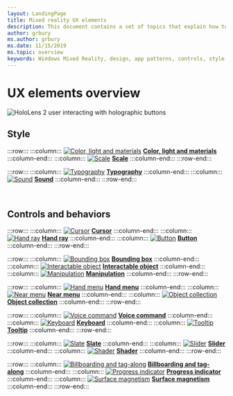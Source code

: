 ```yaml
---
layout: LandingPage
title: Mixed reality UX elements
description: This document contains a set of topics that explain how to design for Windows head-mounted displays.
author: grbury 
ms.author: grbury
ms.date: 11/15/2019
ms.topic: overview
keywords: Windows Mixed Reality, design, app patterns, controls, style, HoloLens, interaction, UX elements, behaviors, building blocks
---
```


# UX elements overview

![HoloLens 2 user interacting with holographic buttons](images/06_AppPatterns.png)

## Style

:::row:::
    :::column:::
       [![Color, light and materials](images/640px-fragments.png)](color,-light-and-materials.md)
        **[Color, light and materials](color,-light-and-materials.md)**
    :::column-end:::
    :::column:::
       [![Scale](images/volvo-cars-microsoft-hololens-experience01-640px.png)](scale.md)
        **[Scale](scale.md)**
    :::column-end:::
:::row-end:::

:::row:::
    :::column:::
       [![Typography](images/text_in_unity_viewingangle.png)](typography.md)
        **[Typography](typography.md)**
    :::column-end:::
    :::column:::
       [![Sound](images/spatialaudio.png)](spatial-sound.md)
        **[Sound](spatial-sound.md)**
    :::column-end:::
:::row-end:::

<br>

## Controls and behaviors

:::row:::
    :::column:::
       [![Cursor](images/UX/UX_Hero_Cursor.jpg)](cursors.md)
        **[Cursor](cursors.md)**
    :::column-end:::
    :::column:::
       [![Hand ray](images/UX/UX_Hero_HandRay.jpg)](point-and-commit.md)
        **[Hand ray](point-and-commit.md)**
    :::column-end:::
    :::column:::
       [![Button](images/UX/UX_Hero_Button.jpg)](button.md)
        **[Button](button.md)**
    :::column-end:::
:::row-end:::

:::row:::
    :::column:::
       [![Bounding box](images/UX/UX_Hero_BoundingBox.jpg)](app-bar-and-bounding-box.md)
        **[Bounding box](app-bar-and-bounding-box.md)**
    :::column-end:::
    :::column:::
       [![Interactable object](images/UX/UX_Hero_Interactable.jpg)](interactable-object.md)
        **[Interactable object](interactable-object.md)**
    :::column-end:::
    :::column:::
       [![Manipulation](images/UX/UX_Hero_Manipulation.jpg)](direct-manipulation.md)
        **[Manipulation](direct-manipulation.md)**
    :::column-end:::
:::row-end:::

:::row:::
    :::column:::
       [![Hand menu](images/UX/UX_Hero_HandMenu.jpg)](hand-menu.md)
        **[Hand menu](hand-menu.md)**
    :::column-end:::
    :::column:::
       [![Near menu](images/UX/UX_Hero_NearMenu.jpg)](near-menu.md)
        **[Near menu](near-menu.md)**
    :::column-end:::
    :::column:::
       [![Object collection](images/UX/UX_Hero_ObjectCollection.jpg)](object-collection.md)
        **[Object collection](object-collection.md)**
    :::column-end:::
:::row-end:::

:::row:::
    :::column:::
       [![Voice command](images/UX/UX_Hero_VoiceCommand.jpg)](voice-input.md)
        **[Voice command](voice-input.md)**
    :::column-end:::
    :::column:::
       [![Keyboard](images/UX/UX_Hero_Keyboard.jpg)](keyboard.md)
        **[Keyboard](keyboard.md)**
    :::column-end:::
    :::column:::
       [![Tooltip](images/UX/UX_Hero_Tooltip.jpg)](tooltip.md)
        **[Tooltip](tooltip.md)**
    :::column-end:::
:::row-end:::

:::row:::
    :::column:::
       [![Slate](images/UX/UX_Hero_Slate.jpg)](slate.md)
        **[Slate](slate.md)**
    :::column-end:::
    :::column:::
       [![Slider](images/UX/UX_Hero_Slider.jpg)](slider.md)
        **[Slider](slider.md)**
    :::column-end:::
    :::column:::
        [![Shader](images/UX/UX_Hero_StandardShader.jpg)](shader.md)
        **[Shader](shader.md)**
    :::column-end:::
:::row-end:::

:::row:::
    :::column:::
        [![Billboarding and tag-along](images/UX/MRTK_TagAlong.gif)](billboarding-and-tag-along.md)
        **[Billboarding and tag-along](billboarding-and-tag-along.md)**
    :::column-end:::
    :::column:::
       [![Progress indicator](images/UX/MRTK_ProgressIndicator.gif)](progress.md)
        **[Progress indicator](progress.md)**
    :::column-end:::
    :::column:::
       [![Surface magnetism](images/UX/MRTK_SurfaceMagnetism.gif)](surface-magnetism.md)
        **[Surface magnetism](surface-magnetism.md)**
    :::column-end:::
:::row-end:::


<br>

<br>

